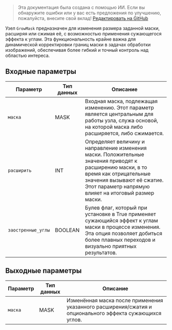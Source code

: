> Эта документация была создана с помощью ИИ. Если вы обнаружите ошибки или у вас есть предложения по улучшению, пожалуйста, внесите свой вклад! [Редактировать на GitHub](https://github.com/Comfy-Org/embedded-docs/blob/main/comfyui_embedded_docs/docs/GrowMask/ru.md)

Узел `GrowMask` предназначен для изменения размера заданной маски, расширяя или сжимая её, с возможностью применения сужающегося эффекта к углам. Эта функциональность крайне важна для динамической корректировки границ маски в задачах обработки изображений, обеспечивая более гибкий и точный контроль над областью интереса.

## Входные параметры

| Параметр | Тип данных | Описание |
|-----------|-------------|-------------|
| `маска`    | MASK        | Входная маска, подлежащая изменению. Этот параметр является центральным для работы узла, служа основой, на которой маска либо расширяется, либо сжимается. |
| `расширить`  | INT         | Определяет величину и направление изменения маски. Положительные значения приводят к расширению маски, в то время как отрицательные значения вызывают её сжатие. Этот параметр напрямую влияет на итоговый размер маски. |
| `заостренные_углы` | BOOLEAN    | Булев флаг, который при установке в True применяет сужающийся эффект к углам маски в процессе изменения. Эта опция позволяет добиться более плавных переходов и визуально приятных результатов. |

## Выходные параметры

| Параметр | Тип данных | Описание |
|-----------|-------------|-------------|
| `маска`    | MASK        | Изменённая маска после применения указанного расширения/сжатия и опционального эффекта сужающихся углов. |
